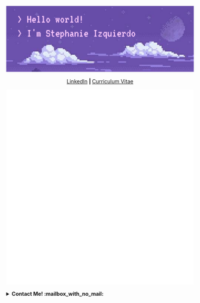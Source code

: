 <p align="center">
<img src="https://github.com/stephanieizquierdo/stephanieizquierdo/blob/main/cloudspurplebanner.png"
     alt="Hello there"
     style="float: center; margin-right: 10px;" />                                                                                         
</p>

<p align="center">
  <b>  </b><a href="https://www.linkedin.com/in/stephanieizquierdo/">LinkedIn</a>
  <b> | </b><a href="https://github.com/stephanieizquierdo/stephanieizquierdo/blob/main/CurriculumVitae.pdf">Curriculum Vitae</a>
</p>

<p align="center">
     <img src="github-metrics.svg"
      alt="Metricas" />
</p>  

<details>
<summary><b> Contact Me! :mailbox_with_no_mail: </b></summary>

<a href="https://www.linkedin.com/in/stephanieizquierdo/" target="_blank"><img src="https://img.shields.io/badge/LinkedIn-%230077B5.svg?&style=flat-square&logo=linkedin&logoColor=white" alt="LinkedIn"></a>
<a href="https://twitter.com/stephizquierdo" target="_blank"><img src="https://img.shields.io/badge/-Twitter-1da1f2?style=flat-square&labelColor=1da1f2&logo=twitter&logoColor=white" alt="Twitter"></a>
<a href="https://www.instagram.com/stephizquierdo/" target="_blank"><img src="https://img.shields.io/badge/Instagram-%23E4405F.svg?&style=flat-square&logo=instagram&logoColor=white" alt="Instagram"></a>
</details>

